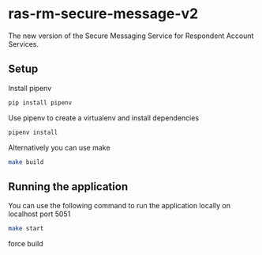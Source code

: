 # ras-rm-secure-message-v2
The new version of the Secure Messaging Service for Respondent Account Services.

## Setup

Install pipenv
```bash
pip install pipenv
```

Use pipenv to create a virtualenv and install dependencies
```bash
pipenv install
```

Alternatively you can use make
```bash
make build
```

## Running the application

You can use the following command to run the application locally on localhost port 5051
```bash
make start
```

force build